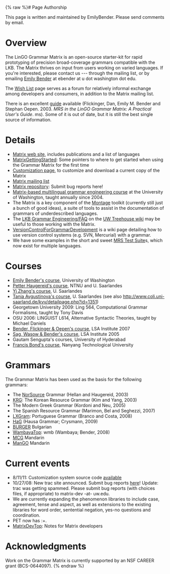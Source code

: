 {% raw %}# Page Authorship

This page is written and maintained by EmilyBender.
Please send comments by email.

# Overview

The LinGO Grammar Matrix is an open-source starter-kit for rapid
prototyping of precision broad-coverage grammars compatible with the
LKB. The Matrix thrives on input from users working on varied languages.
If you're interested, please contact us --- through the mailing list, or
by emailing [Emily Bender](http://faculty.washington.edu/ebender) at
ebender at u dot washington dot edu.

The [Wish List](https://delph-in.github.io/docs/matrix/MatrixWishList) page serves as a forum for relatively
informal exchange among developers and consumers, in addition to the
Matrix mailing list.

There is an excellent
[guide](http://faculty.washington.edu/ebender/papers/userguide.pdf)
available (Flickinger, Dan, Emily M. Bender and Stephan Oepen. 2003.
*MRS in the LinGO Grammar Matrix: A Practical User's Guide*. ms). Some
of it is out of date, but it is still the best single source of
information.

# Details

- [Matrix web site](https://matrix.ling.washington.edu), includes
publications and a list of languages
- [MatrixGettingStarted](https://delph-in.github.io/docs/matrix/MatrixGettingStarted): Some pointers to where
to get started when using the Grammar Matrix for the first time
- [Customization
page](https://matrix.ling.washington.edu/customize/matrix.cgi), to
customize and download a current copy of the Matrix
- [Matrix mailing
list](http://lists.delph-in.net/mailman/listinfo/matrix/)
- [Matrix repository](https://github.com/delph-in/matrix): Submit
bug reports here!
- [Matrix-based multilingual grammar engineering
course](http://courses.washington.edu/ling567) at the University of
Washington, taught annually since 2004.
- The Matrix is a key component of the
[Montage](http://depts.washington.edu/uwcl/Montage) toolkit
(currently still just a bunch of good ideas), a suite of tools to
assist in the documentation of grammars of underdescribed languages.
- The [LKB Grammar
Engineering/FAQ](http://depts.washington.edu/uwcl/twiki/bin/view.cgi/Main/GrammarEngineeringFAQ)
on the [UW Treehouse
wiki](http://depts.washington.edu/uwcl/twiki/bin/view.cgi/Main/WebHome)
may be useful to those working with the Matrix.
- [VersionControlForGrammarDevelopment](https://delph-in.github.io/docs/tools/VersionControlForGrammarDevelopment)
is a wiki page detailing how to use version control systems (e.g.
SVN, Mercurial) with a grammar.
- We have some examples in the short and sweet [MRS Test
Suite](https://delph-in.github.io/docs/matrix/MatrixMrsTestSuite)s, which now exist for multiple languages.

# Courses

- [Emily Bender's course](http://courses.washington.edu/ling567),
University of Washington
- [Petter Haugereid's
course](http://www.hf.ntnu.no/hf/isk/Ansatte/petter.haugereid/grammar-course.html),
NTNU and U. Saarlandes
- [Yi Zhang's course](http://www.coli.uni-saarland.de/~yzhang/ge/), U.
Saarlandes
- [Tania Avgustinova's
course](http://www.coli.uni-saarland.de/~tania/slavigram/), U.
Saarlandes (see also
<http://www.coli.uni-saarland.de/kvv/detailpage.php?id=1351>)
- Georgetown University 2009: Ling 564, Computational Grammar
Formalisms, taught by Tony Davis
- OSU 2006: LINGUIST L614, Alternative Syntactic Theories, taught by
Michael Daniels
- [Bender, Flickinger & Oepen's
course](http://lingo.stanford.edu/courses/07/lsa/), LSA Institute
2007
- [Sag, Wasow & Bender's course](http://hpsg.stanford.edu/05inst/),
LSA Institute 2005
- Gautam Sengupta's courses, University of Hyderabad
- [Francis Bond's course](http://www3.ntu.edu.sg/home/fcbond/hg7021/),
Nanyang Technological University

# Grammars

The Grammar Matrix has been used as the basis for the following
grammars:

- The [NorSource](/NorSource) Grammar (Hellan and Haugereid, 2003)
- [KRG](https://delph-in.github.io/docs/grammars/KrgTop): The Korean Resource Grammar (Kim and Yang, 2003)
- The Modern Greek Grammar (Kordoni and Neu, 2005)
- The Spanish Resource Grammar (Marimon, Bel and Seghezzi, 2007)
- [LXGram](http://nlxgroup.di.fc.ul.pt/lxgram/): Portuguese Grammar
(Branco and Costa, 2008)
- [HaG](http://chefpferd.ikp.uni-bonn.de:8105/logon) (Hausa Grammar;
Crysmann, 2009)
- [BURGER](http://www.bultreebank.org/BURGER/index.html) Bulgarian
- [WambayaTop](https://delph-in.github.io/docs/grammars/WambayaTop): wmb (Wambaya; Bender, 2008)
- [MCG](http://mcg.opendfki.de/) Mandarin
- [ManGO](https://delph-in.github.io/docs/grammars/MandarinGrammarOnline)
Mandarin

# Current events

- 8/11/11: Customization system source code
[available](http://www.delph-in.net/matrix/#where)
- 10/27/08: New trac site announced. Submit bug reports
[here](http://lemur.ling.washington.edu/trac/matrix)! Update: trac
was getting spammed. Please submit bug reports (with choices files,
if appropriate) to matrix-dev -at- uw.edu.
- We are currently expanding the phenomenon libraries to include case,
agreement, tense and aspect, as well as extensions to the existing
libraries for word order, sentential negation, yes-no questions and
coordination.
- PET now has :+.
- [MatrixDevTop](https://delph-in.github.io/docs/matrix/MatrixDevTop): Notes for Matrix developers

# Acknowledgments

Work on the Grammar Matrix is currently supported by an NSF CAREER grant
(BCS-0644097).
<update date omitted for speed>{% endraw %}